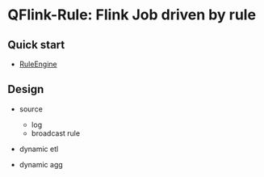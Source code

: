 # QFlink-Rule: Flink Job driven by rule

## Quick start

- [RuleEngine](./src/main/java/cn/syntomic/qflink/rule/RuleEngine.java)

## Design

- source
    - log
    - broadcast rule

- dynamic etl

- dynamic agg
